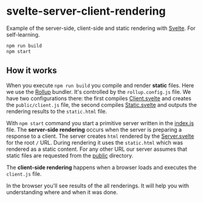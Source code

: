 # svelte-server-client-rendering
Example of the server-side, client-side and static rendering with
[Svelte](https://svelte.dev/). For self-learning.
 
```javascript
npm run build
npm start
```

## How it works

When you execute `npm run build` you compile and render **static** files. Here
we use the [Rollup](https://rollupjs.org) bundler. It's controlled by the 
`rollup.config.js` file. We have two configurations there: the first compiles 
[Client.svelte](Client.svelte) and creates the `public/client.js` file, the second compiles
[Static.svelte](Static.svelte) and outputs the rendering results to the `static.html` file.

With `npm start` command you start a primitive server written in the [index.js](index.js) file.
The **server-side rendering** occurs when the server is preparing a response to a client.
The server creates `html` rendered by the [Server.svelte](Server.svelte) for the root `/` URL. During rendering  it uses the `static.html` which was rendered as a static content. 
For any other URL our server assumes that static files are requested from the [public](public) directory.

The **client-side rendering** happens when a browser loads and executes the `client.js` file.

In the browser you'll see results of the all renderings. It will help you with
understanding where and when it was done.
